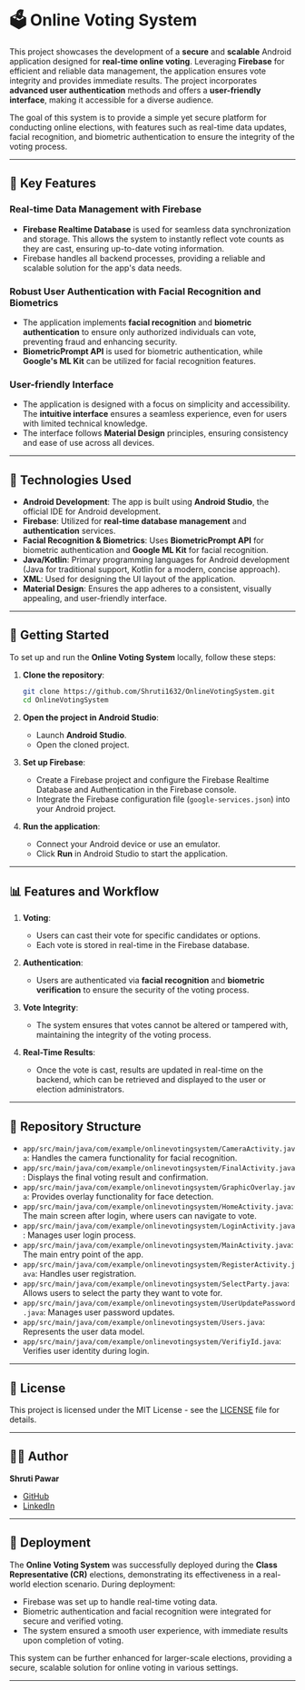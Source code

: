 # 🗳️ Online Voting System

This project showcases the development of a **secure** and **scalable** Android application designed for **real-time online voting**. Leveraging **Firebase** for efficient and reliable data management, the application ensures vote integrity and provides immediate results. The project incorporates **advanced user authentication** methods and offers a **user-friendly interface**, making it accessible for a diverse audience.

The goal of this system is to provide a simple yet secure platform for conducting online elections, with features such as real-time data updates, facial recognition, and biometric authentication to ensure the integrity of the voting process.

---

## 📌 Key Features

### Real-time Data Management with Firebase
- **Firebase Realtime Database** is used for seamless data synchronization and storage. This allows the system to instantly reflect vote counts as they are cast, ensuring up-to-date voting information.
- Firebase handles all backend processes, providing a reliable and scalable solution for the app's data needs.

### Robust User Authentication with Facial Recognition and Biometrics
- The application implements **facial recognition** and **biometric authentication** to ensure only authorized individuals can vote, preventing fraud and enhancing security.
- **BiometricPrompt API** is used for biometric authentication, while **Google's ML Kit** can be utilized for facial recognition features.

### User-friendly Interface
- The application is designed with a focus on simplicity and accessibility. The **intuitive interface** ensures a seamless experience, even for users with limited technical knowledge.
- The interface follows **Material Design** principles, ensuring consistency and ease of use across all devices.

---

## 🧠 Technologies Used

- **Android Development**: The app is built using **Android Studio**, the official IDE for Android development.
- **Firebase**: Utilized for **real-time database management** and **authentication** services.
- **Facial Recognition & Biometrics**: Uses **BiometricPrompt API** for biometric authentication and **Google ML Kit** for facial recognition.
- **Java/Kotlin**: Primary programming languages for Android development (Java for traditional support, Kotlin for a modern, concise approach).
- **XML**: Used for designing the UI layout of the application.
- **Material Design**: Ensures the app adheres to a consistent, visually appealing, and user-friendly interface.

---

## 🚀 Getting Started

To set up and run the **Online Voting System** locally, follow these steps:

1. **Clone the repository**:
   ```bash
   git clone https://github.com/Shruti1632/OnlineVotingSystem.git
   cd OnlineVotingSystem
   ```

2. **Open the project in Android Studio**:
   - Launch **Android Studio**.
   - Open the cloned project.

3. **Set up Firebase**:
   - Create a Firebase project and configure the Firebase Realtime Database and Authentication in the Firebase console.
   - Integrate the Firebase configuration file (`google-services.json`) into your Android project.

4. **Run the application**:
   - Connect your Android device or use an emulator.
   - Click **Run** in Android Studio to start the application.

---

## 📊 Features and Workflow

1. **Voting**:
   - Users can cast their vote for specific candidates or options.
   - Each vote is stored in real-time in the Firebase database.

2. **Authentication**:
   - Users are authenticated via **facial recognition** and **biometric verification** to ensure the security of the voting process.
   
3. **Vote Integrity**:
   - The system ensures that votes cannot be altered or tampered with, maintaining the integrity of the voting process.

4. **Real-Time Results**:
   - Once the vote is cast, results are updated in real-time on the backend, which can be retrieved and displayed to the user or election administrators.

---

## 📁 Repository Structure

- `app/src/main/java/com/example/onlinevotingsystem/CameraActivity.java`: Handles the camera functionality for facial recognition.
- `app/src/main/java/com/example/onlinevotingsystem/FinalActivity.java`: Displays the final voting result and confirmation.
- `app/src/main/java/com/example/onlinevotingsystem/GraphicOverlay.java`: Provides overlay functionality for face detection.
- `app/src/main/java/com/example/onlinevotingsystem/HomeActivity.java`: The main screen after login, where users can navigate to vote.
- `app/src/main/java/com/example/onlinevotingsystem/LoginActivity.java`: Manages user login process.
- `app/src/main/java/com/example/onlinevotingsystem/MainActivity.java`: The main entry point of the app.
- `app/src/main/java/com/example/onlinevotingsystem/RegisterActivity.java`: Handles user registration.
- `app/src/main/java/com/example/onlinevotingsystem/SelectParty.java`: Allows users to select the party they want to vote for.
- `app/src/main/java/com/example/onlinevotingsystem/UserUpdatePassword.java`: Manages user password updates.
- `app/src/main/java/com/example/onlinevotingsystem/Users.java`: Represents the user data model.
- `app/src/main/java/com/example/onlinevotingsystem/VerifiyId.java`: Verifies user identity during login.

---

## 📄 License

This project is licensed under the MIT License - see the [LICENSE](LICENSE) file for details.

---

## 🙋‍♀️ Author

**Shruti Pawar**

- [GitHub](https://github.com/Shruti1632)
- [LinkedIn](https://www.linkedin.com/in/shruti-pawar-0a9031235/)

---

## 🎯 Deployment

The **Online Voting System** was successfully deployed during the **Class Representative (CR)** elections, demonstrating its effectiveness in a real-world election scenario. During deployment:
- Firebase was set up to handle real-time voting data.
- Biometric authentication and facial recognition were integrated for secure and verified voting.
- The system ensured a smooth user experience, with immediate results upon completion of voting.

This system can be further enhanced for larger-scale elections, providing a secure, scalable solution for online voting in various settings.

---
